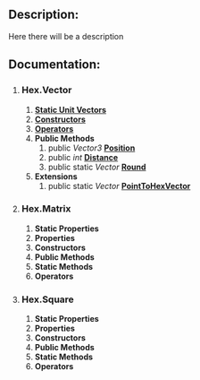 ## Description:
Here there will be a description

## Documentation:
1. ### Hex.Vector
    1. **[Static Unit Vectors](https://duckduckgo.com)**
    2. **[Constructors](https://duckduckgo.com)**
    3. **[Operators](https://duckduckgo.com)**
    4. **Public Methods**
        1. public _Vector3_ **[Position](https://duckduckgo.com)**
        2. public _int_ **[Distance](https://duckduckgo.com)**
        3. public static _Vector_ **[Round](https://duckduckgo.com)**
    5. **Extensions**
       1. public static _Vector_ **[PointToHexVector](https://duckduckgo.com)**
3. ### Hex.Matrix
    1. **Static Properties**
    2. **Properties**
    3. **Constructors**
    4. **Public Methods**
    5. **Static Methods**
    6. **Operators**
4. ### Hex.Square
    1. **Static Properties**
    2. **Properties**
    3. **Constructors**
    4. **Public Methods**
    5. **Static Methods**
    6. **Operators**